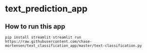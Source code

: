 # text_prediction_app

## How to run this app

`pip install streamlit
streamlit run https://raw.githubusercontent.com/chase-mortensen/text_classification_app/master/text-classification.py`
